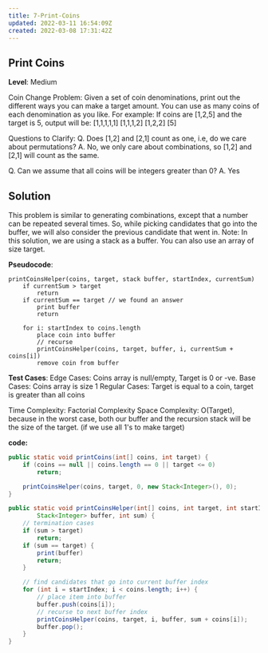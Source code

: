 ```yaml
---
title: 7-Print-Coins
updated: 2022-03-11 16:54:09Z
created: 2022-03-08 17:31:42Z
---
```


## Print Coins

**Level**: Medium

Coin Change Problem: Given a set of coin denominations, print out the different ways
you can make a target amount. You can use as many coins of each denomination as you like.
For example: If coins are \[1,2,5\] and the target is 5, output will be:
\[1,1,1,1,1\]
\[1,1,1,2\]
\[1,2,2\]
\[5\]

Questions to Clarify:
Q. Does \[1,2\] and \[2,1\] count as one, i.e, do we care about permutations?
A. No, we only care about combinations, so \[1,2\] and \[2,1\] will count as the same.

Q. Can we assume that all coins will be integers greater than 0?
A. Yes

## Solution

This problem is similar to generating combinations, except that a number can be repeated several times. So, while picking candidates that go into the buffer, we will also consider the previous candidate that went in.
Note: In this solution, we are using a stack as a buffer. You can also use an array of size target.

**Pseudocode**:

```
printCoinsHelper(coins, target, stack buffer, startIndex, currentSum)
    if currentSum > target
        return
    if currentSum == target // we found an answer
        print buffer
        return

    for i: startIndex to coins.length
        place coin into buffer
        // recurse
        printCoinsHelper(coins, target, buffer, i, currentSum + coins[i])
        remove coin from buffer
```

**Test Cases**:
Edge Cases: Coins array is null/empty, Target is 0 or -ve.
Base Cases: Coins array is size 1
Regular Cases: Target is equal to a coin, target is greater than all coins

Time Complexity: Factorial Complexity
Space Complexity: O(Target), because in the worst case, both our buffer and the recursion stack will be the size of the target. (if we use all 1's to make target)

**code:**

```java
public static void printCoins(int[] coins, int target) {
    if (coins == null || coins.length == 0 || target <= 0)
        return;

    printCoinsHelper(coins, target, 0, new Stack<Integer>(), 0);
}

public static void printCoinsHelper(int[] coins, int target, int startIndex,
        Stack<Integer> buffer, int sum) {
    // termination cases
    if (sum > target)
        return;
    if (sum == target) {
        print(buffer)
        return;
    }

    // find candidates that go into current buffer index
    for (int i = startIndex; i < coins.length; i++) {
        // place item into buffer
        buffer.push(coins[i]);
        // recurse to next buffer index
        printCoinsHelper(coins, target, i, buffer, sum + coins[i]);
        buffer.pop();
    }
}
```